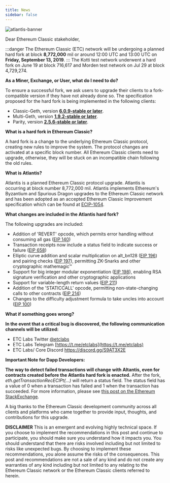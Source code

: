 ```yaml
---
title: News
sidebar: false
---
```


![atlantis-banner](https://cdn-images-1.medium.com/max/730/1*1RxLzOy3Tb_5dZcpSFCJRA.jpeg)

Dear Ethereum Classic stakeholder,

:::danger
The Ethereum Classic (ETC) network will be undergoing a planned hard fork at block  **8,772,000**  mil or around 12:00 UTC and 13:00 UTC on  **Friday, September 13, 2019**.
:::
The Kotti test network underwent a hard fork on June 19 at block 716,617 and Morden test network on Jul 29 at block 4,729,274.

**As a Miner, Exchange, or User, what do I need to do?**

To ensure a successful fork, we ask users to upgrade their clients to a fork-compatible version if they have not already done so. The specification proposed for the hard fork is being implemented in the following clients:

- Classic-Geth, version [**6.0.9-stable  or later**](https://github.com/etclabscore/go-ethereum/releases).
- Multi-Geth, version [**1.9.2-stable or later**](https://github.com/etclabscore/multi-geth/releases).
- Parity, version [**2.5.6-stable or later**](https://github.com/paritytech/parity-ethereum/releases).

**What is a hard fork in Ethereum Classic?**

A hard fork is a change to the underlying Ethereum Classic protocol, creating new rules to improve the system. The protocol changes are activated at a specific block number. All Ethereum Classic clients need to upgrade, otherwise, they will be stuck on an incompatible chain following the old rules.

**What is Atlantis?**

Atlantis is a planned Ethereum Classic protocol upgrade. Atlantis is occurring at block number 8,772,000 mil. Atlantis implements Ethereum&#39;s Byzantium and Spurious Dragon upgrades to the Ethereum Classic network and has been adopted as an accepted Ethereum Classic Improvement specification which can be found at [ECIP-1054](https://github.com/etclabscore/ECIPs/blob/master/ECIPs/ecip-1054.md).

**What changes are included in the Atlantis hard fork?**

The following upgrades are included:

- Addition of &#39;REVERT&#39; opcode, which permits error handling without consuming all gas ([EIP 140](https://github.com/ethereum/EIPs/pull/206))
- Transaction receipts now include a status field to indicate success or failure ([EIP 658](https://github.com/ethereum/EIPs/pull/658))
- Elliptic curve addition and scalar multiplication on alt\_bn128 ([EIP 196](https://github.com/ethereum/EIPs/pull/213)) and pairing checks ([EIP 197](https://github.com/ethereum/EIPs/pull/212)), permitting ZK-Snarks and other cryptographic mathemagic™
- Support for big integer modular exponentiation ([EIP 198](https://github.com/ethereum/EIPs/pull/198)), enabling RSA signature verification and other cryptographic applications
- Support for variable-length return values ([EIP 211](https://github.com/ethereum/EIPs/pull/211))
- Addition of the &#39;STATICCALL&#39; opcode, permitting non-state-changing calls to other contracts ([EIP 214](https://github.com/ethereum/EIPs/pull/214))
- Changes to the difficulty adjustment formula to take uncles into account ([EIP 100](https://github.com/ethereum/EIPs/issues/100))

**What if something goes wrong?**

**In the event that a critical bug is discovered, the following communication channels will be utilized:**

- ETC Labs Twitter [@etclabs](https://twitter.com/@etclabs)
- ETC Labs Telegram [https://t.me/etclabs](https://t.me/etclabs)
- ETC Labs/ Core Discord [https://discord.gg/S9AT3X2E
](https://discord.gg/S9AT3X2)

**Important Note for Dapp Developers:**

**The way to detect failed transactions will change with Altantis, even for contracts created before the Atlantis hard fork is enacted.**  After the fork, _eth.getTransactionRecECIPt(…)_ will return a status field. The status field has a value of 0 when a transaction has failed and 1 when the transaction has succeeded. For more information, please see [this post on the Ethereum StackExchange](https://ethereum.stackexchange.com/questions/28077/how-do-i-detect-a-failed-transaction-after-the-byzantium-fork-as-the-revert-opco/28078?stw=2#28078).

A big thanks to the Ethereum Classic development community across all clients and platforms who came together to provide input, thoughts, and contributions for this upgrade.

**DISCLAIMER** This is an emergent and evolving highly technical space. If you choose to implement the recommendations in this post and continue to participate, you should make sure you understand how it impacts you. You should understand that there are risks involved including but not limited to risks like unexpected bugs. By choosing to implement these recommendations, you alone assume the risks of the consequences. This post and recommendations are not a sale of any kind and do not create any warranties of any kind including but not limited to any relating to the Ethereum Classic network or the Ethereum Classic clients referred to herein.